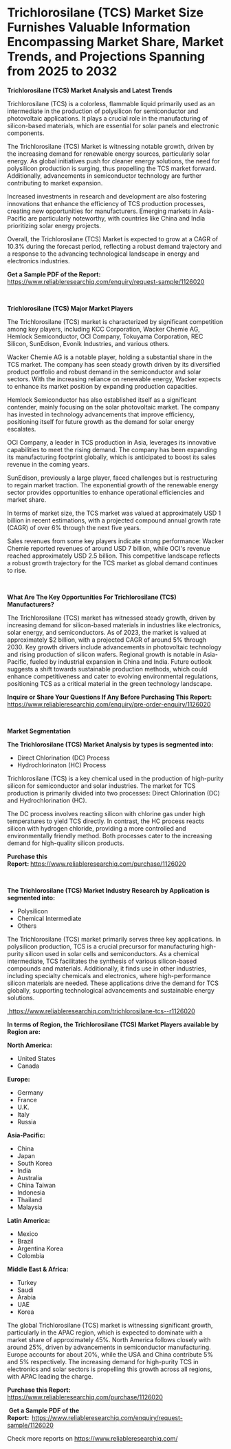 <p><h1>Trichlorosilane (TCS) Market Size Furnishes Valuable Information Encompassing Market Share, Market Trends, and Projections Spanning from 2025 to 2032</h1></p><p><strong>Trichlorosilane (TCS) Market Analysis and Latest Trends</strong></p>
<p><p>Trichlorosilane (TCS) is a colorless, flammable liquid primarily used as an intermediate in the production of polysilicon for semiconductor and photovoltaic applications. It plays a crucial role in the manufacturing of silicon-based materials, which are essential for solar panels and electronic components. </p><p>The Trichlorosilane (TCS) Market is witnessing notable growth, driven by the increasing demand for renewable energy sources, particularly solar energy. As global initiatives push for cleaner energy solutions, the need for polysilicon production is surging, thus propelling the TCS market forward. Additionally, advancements in semiconductor technology are further contributing to market expansion. </p><p>Increased investments in research and development are also fostering innovations that enhance the efficiency of TCS production processes, creating new opportunities for manufacturers. Emerging markets in Asia-Pacific are particularly noteworthy, with countries like China and India prioritizing solar energy projects. </p><p>Overall, the Trichlorosilane (TCS) Market is expected to grow at a CAGR of 10.3% during the forecast period, reflecting a robust demand trajectory and a response to the advancing technological landscape in energy and electronics industries.</p></p>
<p><strong>Get a Sample PDF of the Report:&nbsp;</strong> <a href="https://www.reliableresearchiq.com/enquiry/request-sample/1126020?utm_campaign=3500&utm_medium=2&utm_source=Github&utm_content=ia&utm_term=02042025&utm_id=trichlorosilane-tcs">https://www.reliableresearchiq.com/enquiry/request-sample/1126020</a></p>
<p>&nbsp;</p>
<p><strong>Trichlorosilane (TCS) Major Market Players</strong></p>
<p><p>The Trichlorosilane (TCS) market is characterized by significant competition among key players, including KCC Corporation, Wacker Chemie AG, Hemlock Semiconductor, OCI Company, Tokuyama Corporation, REC Silicon, SunEdison, Evonik Industries, and various others.</p><p>Wacker Chemie AG is a notable player, holding a substantial share in the TCS market. The company has seen steady growth driven by its diversified product portfolio and robust demand in the semiconductor and solar sectors. With the increasing reliance on renewable energy, Wacker expects to enhance its market position by expanding production capacities.</p><p>Hemlock Semiconductor has also established itself as a significant contender, mainly focusing on the solar photovoltaic market. The company has invested in technology advancements that improve efficiency, positioning itself for future growth as the demand for solar energy escalates. </p><p>OCI Company, a leader in TCS production in Asia, leverages its innovative capabilities to meet the rising demand. The company has been expanding its manufacturing footprint globally, which is anticipated to boost its sales revenue in the coming years.</p><p>SunEdison, previously a large player, faced challenges but is restructuring to regain market traction. The exponential growth of the renewable energy sector provides opportunities to enhance operational efficiencies and market share.</p><p>In terms of market size, the TCS market was valued at approximately USD 1 billion in recent estimations, with a projected compound annual growth rate (CAGR) of over 6% through the next five years. </p><p>Sales revenues from some key players indicate strong performance: Wacker Chemie reported revenues of around USD 7 billion, while OCI's revenue reached approximately USD 2.5 billion. This competitive landscape reflects a robust growth trajectory for the TCS market as global demand continues to rise.</p></p>
<p>&nbsp;</p>
<p><strong>What Are The Key Opportunities For Trichlorosilane (TCS) Manufacturers?</strong></p>
<p><p>The Trichlorosilane (TCS) market has witnessed steady growth, driven by increasing demand for silicon-based materials in industries like electronics, solar energy, and semiconductors. As of 2023, the market is valued at approximately $2 billion, with a projected CAGR of around 5% through 2030. Key growth drivers include advancements in photovoltaic technology and rising production of silicon wafers. Regional growth is notable in Asia-Pacific, fueled by industrial expansion in China and India. Future outlook suggests a shift towards sustainable production methods, which could enhance competitiveness and cater to evolving environmental regulations, positioning TCS as a critical material in the green technology landscape.</p></p>
<p><strong>Inquire or Share Your Questions If Any Before Purchasing This Report:</strong> <a href="https://www.reliableresearchiq.com/enquiry/pre-order-enquiry/1126020?utm_campaign=3500&utm_medium=2&utm_source=Github&utm_content=ia&utm_term=02042025&utm_id=trichlorosilane-tcs">https://www.reliableresearchiq.com/enquiry/pre-order-enquiry/1126020</a></p>
<p>&nbsp;</p>
<p><strong>Market Segmentation</strong></p>
<p><strong>The Trichlorosilane (TCS) Market Analysis by types is segmented into:</strong></p>
<p><ul><li>Direct Chlorination (DC) Process</li><li>Hydrochlorinaton (HC) Process</li></ul></p>
<p><p>Trichlorosilane (TCS) is a key chemical used in the production of high-purity silicon for semiconductor and solar industries. The market for TCS production is primarily divided into two processes: Direct Chlorination (DC) and Hydrochlorination (HC). </p><p>The DC process involves reacting silicon with chlorine gas under high temperatures to yield TCS directly. In contrast, the HC process reacts silicon with hydrogen chloride, providing a more controlled and environmentally friendly method. Both processes cater to the increasing demand for high-quality silicon products.</p></p>
<p><strong>Purchase this Report:&nbsp;</strong><a href="https://www.reliableresearchiq.com/purchase/1126020?utm_campaign=3500&utm_medium=2&utm_source=Github&utm_content=ia&utm_term=02042025&utm_id=trichlorosilane-tcs">https://www.reliableresearchiq.com/purchase/1126020</a></p>
<p>&nbsp;</p>
<p><strong>The Trichlorosilane (TCS) Market Industry Research by Application is segmented into:</strong></p>
<p><ul><li>Polysilicon</li><li>Chemical Intermediate</li><li>Others</li></ul></p>
<p><p>The Trichlorosilane (TCS) market primarily serves three key applications. In polysilicon production, TCS is a crucial precursor for manufacturing high-purity silicon used in solar cells and semiconductors. As a chemical intermediate, TCS facilitates the synthesis of various silicon-based compounds and materials. Additionally, it finds use in other industries, including specialty chemicals and electronics, where high-performance silicon materials are needed. These applications drive the demand for TCS globally, supporting technological advancements and sustainable energy solutions.</p></p>
<p><a href="https://www.reliableresearchiq.com/trichlorosilane-tcs--r1126020?utm_campaign=3500&utm_medium=2&utm_source=Github&utm_content=ia&utm_term=02042025&utm_id=trichlorosilane-tcs">&nbsp;https://www.reliableresearchiq.com/trichlorosilane-tcs--r1126020</a></p>
<p><strong>In terms of Region, the Trichlorosilane (TCS) Market Players available by Region are:</strong></p>
<p>
    <p> <strong> North America: </strong>
        <ul>
            <li>United States</li>
            <li>Canada</li>
        </ul>
        </p> 
    <p> <strong> Europe: </strong>
        <ul>
            <li>Germany</li>
            <li>France</li>
            <li>U.K.</li>
            <li>Italy</li>
            <li>Russia</li>
        </ul>
        </p> 
    <p> <strong> Asia-Pacific: </strong>
        <ul>
            <li>China</li>
            <li>Japan</li>
            <li>South Korea</li>
            <li>India</li>
            <li>Australia</li>
            <li>China Taiwan</li>
            <li>Indonesia</li>
            <li>Thailand</li>
            <li>Malaysia</li>
        </ul>
        </p> 
    <p> <strong> Latin America: </strong>
        <ul>
            <li>Mexico</li>
            <li>Brazil</li>
            <li>Argentina Korea</li>
            <li>Colombia</li>
        </ul>
        </p> 
    <p> <strong> Middle East & Africa: </strong>
        <ul>
            <li>Turkey</li>
            <li>Saudi</li>
            <li>Arabia</li>
            <li>UAE</li>
            <li>Korea</li>
        </ul>
    </p>
    </p>
<p><p>The global Trichlorosilane (TCS) market is witnessing significant growth, particularly in the APAC region, which is expected to dominate with a market share of approximately 45%. North America follows closely with around 25%, driven by advancements in semiconductor manufacturing. Europe accounts for about 20%, while the USA and China contribute 5% and 5% respectively. The increasing demand for high-purity TCS in electronics and solar sectors is propelling this growth across all regions, with APAC leading the charge.</p></p>
<p><strong>Purchase this Report: </strong><a href="https://www.reliableresearchiq.com/purchase/1126020?utm_campaign=3500&utm_medium=2&utm_source=Github&utm_content=ia&utm_term=02042025&utm_id=trichlorosilane-tcs">https://www.reliableresearchiq.com/purchase/1126020</a></p>
<p>&nbsp;<strong>Get a Sample PDF of the Report:&nbsp;&nbsp;</strong><a href="https://www.reliableresearchiq.com/enquiry/request-sample/1126020?utm_campaign=3500&utm_medium=2&utm_source=Github&utm_content=ia&utm_term=02042025&utm_id=trichlorosilane-tcs">https://www.reliableresearchiq.com/enquiry/request-sample/1126020</a></p>
<p><strong></strong></p>
<p>Check more reports on <a href="https://www.reliableresearchiq.com/?utm_campaign=3500&utm_medium=2&utm_source=Github&utm_content=ia&utm_term=02042025&utm_id=trichlorosilane-tcs">https://www.reliableresearchiq.com/</a></p>